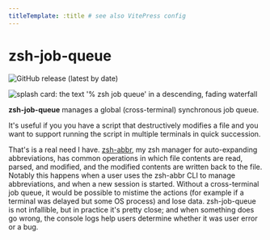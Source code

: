 ```yaml
---
titleTemplate: :title # see also VitePress config
---
```


# zsh-job-queue

![GitHub release (latest by date)](https://img.shields.io/github/v/release/olets/zsh-job-queue)

![splash card: the text '% zsh job queue' in a descending, fading waterfall](/zsh-job-queue-card.png)

**zsh-job-queue** manages a global (cross-terminal) synchronous job queue.

It's useful if you you have a script that destructively modifies a file and you want to support running the script in multiple terminals in quick succession.

That's is a real need I have. [zsh-abbr](https://zsh-abbr.olets.dev), my zsh manager for auto-expanding abbreviations, has common operations in which file contents are read, parsed, and modified, and the modified contents are written back to the file. Notably this happens when a user uses the zsh-abbr CLI to manage abbreviations, and when a new session is started. Without a cross-terminal job queue, it would be possible to mistime the actions (for example if a terminal was delayed but some OS process) and lose data. zsh-job-queue is not infallible, but in practice it's pretty close; and when something does go wrong, the console logs help users determine whether it was user error or a bug.
